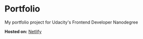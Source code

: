 # Portfolio

My portfolio project for Udacity's Frontend Developer Nanodegree

**Hosted on:** [Netlify](https://elegant-turing-575645.netlify.com/)